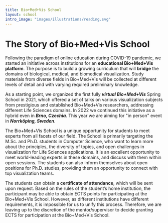 ```yaml
---
title: Bio+Med+Vis School
layout: school
intro_image: "images/illustrations/reading.svg"
---
```


# The Story of Bio+Med+Vis School

Following the paradigm of online education during COVID-19 pandemic, we started an initiative across institutions for an **educational Bio+Med+Vis platform**. The purpose is to build a growing curriculum that will **bridge** the domains of biological, medical, and biomedical visualization. Study materials from diverse fields in Bio+Med+Vis will be collected at different levels of detail and with varying required preliminary knowledge. 

As a starting point, we organized the first fully ***virtual Bio+Med+Vis*** Spring School in 2021, which offered a set of talks on various visualization subjects from prestigious and established Bio+Med+Vis researchers, addressing different Life Sciences domains. In 2022 we continued this initiative as a hybrid even in ***Brno, Czechia***. This year we are aiming for "in person" event in ***Norrköping, Sweden***. 

The Bio+Med+Vis School is a unique opportunity for students to meet experts from all facets of our field. The School is primarily targeting the M.Sc. and Ph.D. students in Computer Science, who want to learn more about the principles, the diversity of topics, and open challenges in visualization for Life Sciences applications. It is an excellent opportunity to meet world-leading experts in these domains, and discuss with them within open sessions. The students can also inform themselves about open positions for Ph.D. studies, providing them an opportunity to connect with top visualization teams.

The students can obtain a **certificate of attendance**, which will be sent upon request. Based on the rules of the student’s home institution, the participant may be able to obtain ECTS points for participating at the Bio+Med+Vis School. However, as different institutions have different requirements, it is impossible for us to unify this process. Therefore, we are leaving up to the discretion of the mentor/supervisor to decide granting ECTS for participation at the Bio+Med+Vis School. 

